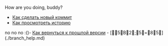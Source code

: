 How are you doing, buddy?
- [Как сделать новый коммит](./commit_help.md)
- [Как просмотреть историю](./log_help.md)


no no no :()- [Как вернуться к прошлой версии](./reset_help.md)
-   [ 5B2;5=85] ( . / b r a n c h _ h e l p . m d )  
 